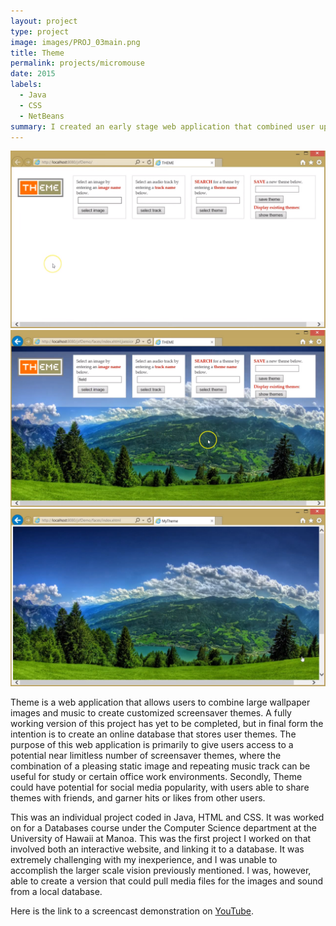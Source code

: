 ```yaml
---
layout: project
type: project
image: images/PROJ_03main.png
title: Theme
permalink: projects/micromouse
date: 2015
labels:
  - Java
  - CSS
  - NetBeans
summary: I created an early stage web application that combined user uploaded images and music into "themes", which are saved onto a database.
---
```


<div class="ui small rounded images">
  <img class="ui image" src="../images/Screenshot (1).png">
  <img class="ui image" src="../images/Screenshot (2).png">
  <img class="ui image" src="../images/Screenshot (3).png">
</div>

Theme is a web application that allows users to combine large wallpaper images and music to create customized screensaver themes.  A fully working version of this project has yet to be completed, but in final form the intention is to create an online database that stores user themes.  The purpose of this web application is primarily to give users access to a potential near limitless number of screensaver themes, where the combination of a pleasing static image and repeating music track can be useful for study or certain office work environments.  Secondly, Theme could have potential for social media popularity, with users able to share themes with friends, and garner hits or likes from other users.

This was an individual project coded in Java, HTML and CSS.  It was worked on for a Databases course under the Computer Science department at the University of Hawaii at Manoa.  This was the first project I worked on that involved both an interactive website, and linking it to a database.  It was extremely challenging with my inexperience, and I was unable to accomplish the larger scale vision previously mentioned.  I was, however, able to create a version that could pull media files for the images and sound from a local database.

Here is the link to a screencast demonstration on [YouTube](https://www.youtube.com/watch?v=qz7JNBZB3hA).
